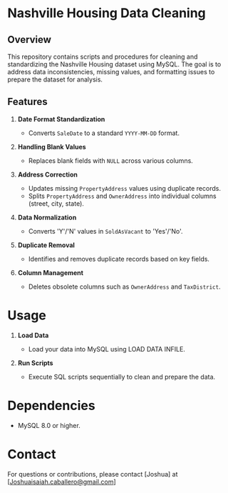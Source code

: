# Nashville Housing Data Cleaning

## Overview

This repository contains scripts and procedures for cleaning and standardizing the Nashville Housing dataset using MySQL. The goal is to address data inconsistencies, missing values, and formatting issues to prepare the dataset for analysis.

## Features

1. **Date Format Standardization**
   - Converts `SaleDate` to a standard `YYYY-MM-DD` format.

2. **Handling Blank Values**
   - Replaces blank fields with `NULL` across various columns.

3. **Address Correction**
   - Updates missing `PropertyAddress` values using duplicate records.
   - Splits `PropertyAddress` and `OwnerAddress` into individual columns (street, city, state).

4. **Data Normalization**
   - Converts 'Y'/'N' values in `SoldAsVacant` to 'Yes'/'No'.

5. **Duplicate Removal**
   - Identifies and removes duplicate records based on key fields.

6. **Column Management**
   - Deletes obsolete columns such as `OwnerAddress` and `TaxDistrict`.

# Usage

1. **Load Data**
   - Load your data into MySQL using LOAD DATA INFILE.

2. **Run Scripts**
   - Execute SQL scripts sequentially to clean and prepare the data.

# Dependencies
  - MySQL 8.0 or higher.

# Contact

For questions or contributions, please contact [Joshua] at [Joshuaisaiah.caballero@gmail.com]
